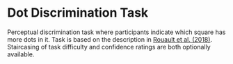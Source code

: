 # Dot Discrimination Task
Perceptual discrimination task where participants indicate which square has more dots in it. Task is based on the description in <a href="https://doi.org/10.1016/j.biopsych.2017.12.017">Rouault et al. (2018)</a>. Staircasing of task difficulty and confidence ratings are both optionally available.
